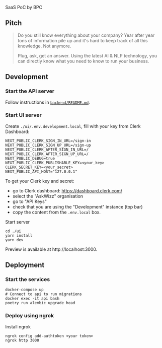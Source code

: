 SaaS PoC by BPC

## Pitch

> Do you still know everything about your company?
> Year after year tons of information pile up and it's hard to keep track of all this knowledge.
> Not anymore.
>
> Plug, ask, get an answer.
> Using the latest AI & NLP technology, you can directly know what you need to know to run your business.

## Development

### Start the API server

Follow instructions in [`backend/README.md`](./backend/README.md).

### Start UI server

Create `./ui/.env.development.local`, fill with your key from Clerk Dashboard:

```
NEXT_PUBLIC_CLERK_SIGN_IN_URL=/sign-in
NEXT_PUBLIC_CLERK_SIGN_UP_URL=/sign-up
NEXT_PUBLIC_CLERK_AFTER_SIGN_IN_URL=/
NEXT_PUBLIC_CLERK_AFTER_SIGN_UP_URL=/
NEXT_PUBLIC_DEBUG=true
NEXT_PUBLIC_CLERK_PUBLISHABLE_KEY=<your_key>
CLERK_SECRET_KEY=<your_secret>
NEXT_PUBLIC_API_HOST="127.0.0.1"
```

To get your Clerk key and secret:

- go to Clerk dashboard: https://dashboard.clerk.com/
- select the "AskWizz" organisation
- go to "API Keys"
- check that you are using the "Development" instance (top bar)
- copy the content from the `.env.local` box.

Start server

```console
cd ./ui
yarn install
yarn dev
```

Preview is available at http://localhost:3000.

## Deployment

### Start the services

```
docker-compose up
# Connect to api to run migrations
docker exec -it api bash
poetry run alembic upgrade head
```

### Deploy using ngrok

Install ngrok

```
ngrok config add-authtoken <your token>
ngrok http 3000
```
